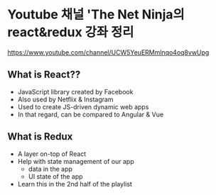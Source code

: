 # Youtube 채널 'The Net Ninja의 react&redux 강좌 정리
https://www.youtube.com/channel/UCW5YeuERMmlnqo4oq8vwUpg

## What is React??
  - JavaScript library created by Facebook
  - Also used by Netflix & Instagram
  - Used to create JS-driven dynamic web apps
  - In that regard, can be compared to Angular & Vue

## What is Redux
  - A layer on-top of React
  - Help with state management of our app
    - data in the app
    - UI state of the app
  - Learn this in the 2nd half of the playlist
